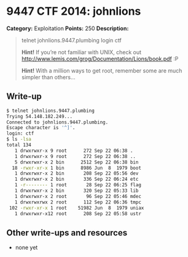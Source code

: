 # 9447 CTF 2014: johnlions

**Category:** Exploitation
**Points:** 250
**Description:**

> telnet johnlions.9447.plumbing
> login ctf
>
> **Hint!** If you’re not familiar with UNIX, check out <http://www.lemis.com/grog/Documentation/Lions/book.pdf> :P
>
> **Hint!** With a million ways to get root, remember some are much simpler than others…

## Write-up

```bash
$ telnet johnlions.9447.plumbing
Trying 54.148.182.249...
Connected to johnlions.9447.plumbing.
Escape character is '^]'.
login: ctf
$ ls -lsa
total 134
   1 drwxrwxr-x 9 root      272 Sep 22 06:38 .
   1 drwxrwxr-x 9 root      272 Sep 22 06:38 ..
   5 drwxrwxr-x 2 bin      2512 Sep 22 06:38 bin
  18 -rwxr-xr-x 1 bin      8986 Jun  8  1979 boot
   1 drwxrwxr-x 2 bin       208 Sep 22 05:56 dev
   1 drwxrwxr-x 2 bin       336 Sep 22 06:24 etc
   1 -r-------- 1 root       28 Sep 22 06:25 flag
   1 drwxrwxr-x 2 bin       320 Sep 22 05:33 lib
   1 drwxrwxr-x 2 root       96 Sep 22 05:46 mdec
   1 drwxrwxrwx 2 root      112 Sep 22 06:36 tmpc
 102 -rwxr-xr-x 1 root    51982 Jun  8  1979 uniax
   1 drwxrwxr-x12 root      208 Sep 22 05:58 ustr
```

## Other write-ups and resources

* none yet
